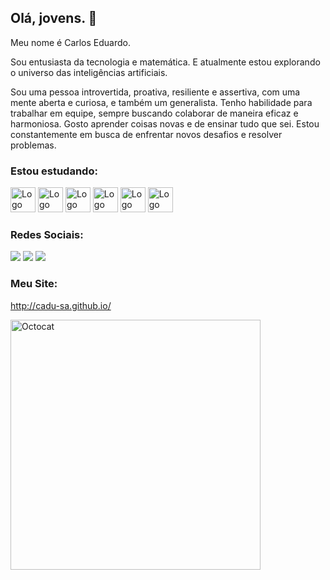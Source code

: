 ## Olá, jovens. 👋

Meu nome é Carlos Eduardo.

Sou entusiasta da tecnologia e matemática. E atualmente estou explorando o universo das inteligências artificiais. 

Sou uma pessoa introvertida, proativa, resiliente e assertiva, com uma mente aberta e curiosa, e também um generalista. Tenho habilidade para trabalhar em equipe, sempre buscando colaborar de maneira eficaz e harmoniosa. Gosto aprender coisas novas e de ensinar tudo que sei. Estou constantemente em busca de enfrentar novos desafios e resolver problemas.

### Estou estudando:

<div>
<img src="https://cdn.jsdelivr.net/gh/devicons/devicon@latest/icons/linux/linux-original.svg" width="40" height="40" alt="Logo do Linux"/> 
<img src="https://cdn.jsdelivr.net/gh/devicons/devicon@latest/icons/debian/debian-original-wordmark.svg" width="40" height="40" alt="Logo do Debian"/> 
<img src="https://cdn.jsdelivr.net/gh/devicons/devicon@latest/icons/python/python-original-wordmark.svg" width="40" height="40" alt="Logo do Python"/> 
<img src="https://cdn.jsdelivr.net/gh/devicons/devicon@latest/icons/html5/html5-original-wordmark.svg" width="40" height="40" alt="Logo do HTML5"/> 
<img src="https://cdn.jsdelivr.net/gh/devicons/devicon@latest/icons/css3/css3-original-wordmark.svg"  width="40" height="40" alt="Logo do CSS3"/> 
<img src="https://cdn.jsdelivr.net/gh/devicons/devicon@latest/icons/javascript/javascript-original.svg" width="40" height="40" alt="Logo do JavaScript"/>
</div>
 

### Redes Sociais:
<div>
<a href="https://www.youtube.com/@cadu_s.a" target="_blank"><img loading="lazy" src="https://img.shields.io/badge/YouTube-FF0000?style=for-the-badge&logo=youtube&logoColor=white" target="_blank"></a>
<a href="https://instagram.com/kdu_s.a" target="_blank"><img loading="lazy" src="https://img.shields.io/badge/-Instagram-%23E4405F?style=for-the-badge&logo=instagram&logoColor=white" target="_blank"></a>
<a href="https://www.linkedin.com/in/cadu-sa" target="_blank"><img loading="lazy" src="https://img.shields.io/badge/-LinkedIn-%230077B5?style=for-the-badge&logo=linkedin&logoColor=white" target="_blank"></a>   
</div>

### Meu Site:
http://cadu-sa.github.io/

<img src="https://github.com/user-attachments/assets/1a017edd-c590-4246-a213-c796f7130842" width="400" height="400" alt="Octocat"/>



